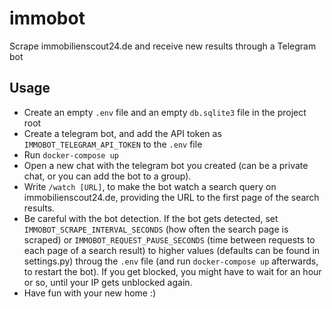 # immobot

Scrape immobilienscout24.de and receive new results through a Telegram bot

## Usage
- Create an empty `.env` file and an empty `db.sqlite3` file in the project root
- Create a telegram bot, and add the API token as `IMMOBOT_TELEGRAM_API_TOKEN` to the `.env` file
- Run `docker-compose up`
- Open a new chat with the telegram bot you created (can be a private chat, or you can add the bot to a group).
- Write `/watch [URL]`, to make the bot watch a search query on immobilienscout24.de, providing the URL to the first page of the search results.
- Be careful with the bot detection. If the bot gets detected, set `IMMOBOT_SCRAPE_INTERVAL_SECONDS` (how often the search page is scraped) or `IMMOBOT_REQUEST_PAUSE_SECONDS` (time between requests to each page of a search result) to higher values (defaults can be found in settings.py) throug the `.env` file (and run `docker-compose up` afterwards, to restart the bot). If you get blocked, you might have to wait for an hour or so, until your IP gets unblocked again.
- Have fun with your new home :)